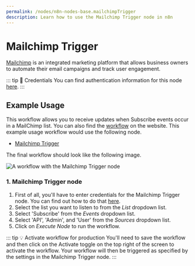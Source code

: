 ```yaml
---
permalink: /nodes/n8n-nodes-base.mailchimpTrigger
description: Learn how to use the Mailchimp Trigger node in n8n
---
```


# Mailchimp Trigger

[Mailchimp](https://mailchimp.com/) is an integrated marketing platform that allows business owners to automate their email campaigns and track user engagement.

::: tip 🔑 Credentials
You can find authentication information for this node [here](../../../credentials/Mailchimp/README.md).
:::


## Example Usage

This workflow allows you to receive updates when Subscribe events occur in a MailChimp list. You can also find the [workflow](https://n8n.io/workflows/516) on the website. This example usage workflow would use the following node.
- [Mailchimp Trigger]()

The final workflow should look like the following image.

![A workflow with the Mailchimp Trigger node](./workflow.png)


### 1. Mailchimp Trigger node

1. First of all, you'll have to enter credentials for the Mailchimp Trigger node. You can find out how to do that [here](../../../credentials/Mailchimp/README.md).
2. Select the list you want to listen to from the *List* dropdown list.
3. Select 'Subscribe' from the *Events* dropdown list.
4. Select 'API', 'Admin', and 'User' from the *Sources* dropdown list.
5. Click on *Execute Node* to run the workflow.

::: tip 💡 Activate workflow for production
You'll need to save the workflow and then click on the Activate toggle on the top right of the screen to activate the workflow. Your workflow will then be triggered as specified by the settings in the Mailchimp Trigger node.
:::
